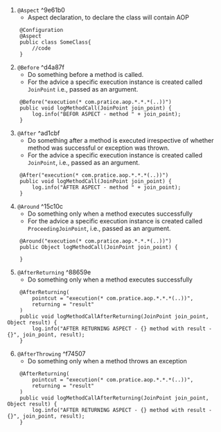 1. ```@Aspect```  ^9e61b0
	- Aspect declaration, to declare the class will contain AOP
```
	@Configuration
	@Aspect
	public class SomeClass{
		//code
	}
```

2. ```@Before``` ^d4a87f
	- Do something before a method is called.
	- For the  advice a specific execution instance is created called ```JoinPoint``` i.e., passed as an argument.
```
	@Before("execution(* com.pratice.aop.*.*.*(..))")
	public void logMethodCall(JoinPoint join_point) {
		log.info("BEFOR ASPECT - method " + join_point);
	}
```

3. ```@After``` ^ad1cbf
	- Do something after a method is executed irrespective of whether method was successful or exception was thrown.
	- For the  advice a specific execution instance is created called ```JoinPoint```, i.e., passed as an argument.
```
	@After("execution(* com.pratice.aop.*.*.*(..))")
	public void logMethodCall(JoinPoint join_point) {
		log.info("AFTER ASPECT - method " + join_point);
	}
```

4. ```@Around``` ^15c10c
	- Do something only when a method executes successfully
	- For the  advice a specific execution instance is created called ```ProceedingJoinPoint```, i.e., passed as an argument.
```
	@Around("execution(* com.pratice.aop.*.*.*(..))")
	public Object logMethodCall(JoinPoint join_point) {
		
	}
```

5. ```@AfterReturning``` ^88659e
	- Do something only when a method executes successfully
```
	@AfterReturning(
		pointcut = "execution(* com.pratice.aop.*.*.*(..))",
		returning = "result"
	)
	public void logMethodCallAfterReturning(JoinPoint join_point, Object result) {
		log.info("AFTER RETURNING ASPECT - {} method with result - {}", join_point, result);
	}
```

6. ```@AfterThrowing``` ^f74507
	- Do something only when a method throws an exception
```
	@AfterReturning(
		pointcut = "execution(* com.pratice.aop.*.*.*(..))",
		returning = "result"
	)
	public void logMethodCallAfterReturning(JoinPoint join_point, Object result) {
		log.info("AFTER RETURNING ASPECT - {} method with result - {}", join_point, result);
	}
```